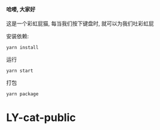 #### 哈喽, 大家好

这是一个彩虹屁猫, 每当我们按下键盘时, 就可以为我们吐彩虹屁

安装依赖:
```shell
yarn install
```
运行
```shell
yarn start
```
打包
```shell
yarn package
```
# LY-cat-public
